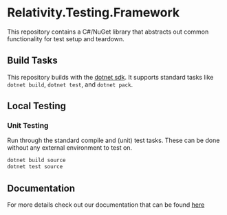 # Relativity.Testing.Framework

This repository contains a C#/NuGet library that abstracts out common functionality for test setup and teardown.

## Build Tasks

This repository builds with the [dotnet sdk](https://dotnet.microsoft.com/download).
It supports standard tasks like `dotnet build`, `dotnet test`, and `dotnet pack`.

## Local Testing

### Unit Testing

Run through the standard compile and (unit) test tasks. These can be done without any external environment to test on.

```PowerShell
dotnet build source
dotnet test source
```

## Documentation

For more details check out our documentation that can be found [here](https://probable-happiness-2926a3e8.pages.github.io/)
